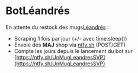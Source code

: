 # BotLéandrés

En attente du restock des mugs[Léandrés]([Léandrés](https://www.leandres.paris/)) : 

- Scraping 1 fois par jour (+/- avec time.sleep())
- Envoie des **MAJ** shop via [ntfy.sh](http://ntfy.sh) (POST/GET)
- Compte les jours depuis le lancement du bot sur [https://ntfy.sh/UnMugLeandresSVP](https://ntfy.sh/UnMugLeandresSVP)
